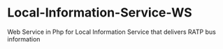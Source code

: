 Local-Information-Service-WS
============================

Web Service in Php for Local Information Service that delivers RATP bus information